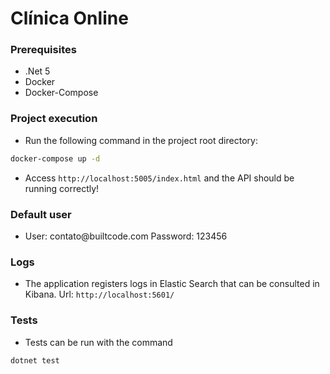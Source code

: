 # Clínica Online 


### Prerequisites

- .Net 5 
- Docker  
- Docker-Compose 

### Project execution

- Run the following command in the project root directory:
```bash
docker-compose up -d
```

- Access `http://localhost:5005/index.html` and the API should be running correctly!

### Default user

- User: contato<span>@</span>builtcode.com Password: 123456

### Logs

- The application registers logs in Elastic Search that can be consulted in Kibana. Url: `http://localhost:5601/`

### Tests

- Tests can be run with the command 
```bash
dotnet test
```
